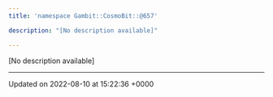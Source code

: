 ```yaml
---
title: 'namespace Gambit::CosmoBit::@657'

description: "[No description available]"

---
```







[No description available]






-------------------------------

Updated on 2022-08-10 at 15:22:36 +0000
